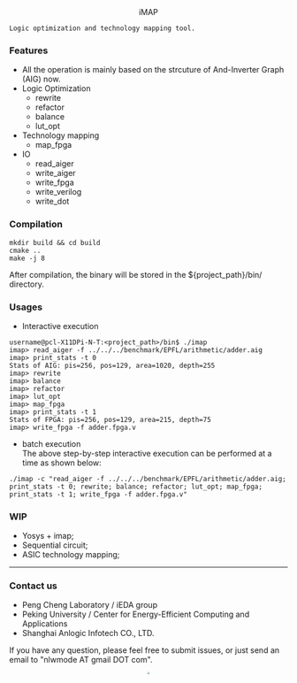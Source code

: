 <center> iMAP </center>

```
Logic optimization and technology mapping tool.
```
### **Features**
- All the operation is mainly based on the strcuture of And-Inverter Graph (AIG) now.
- Logic Optimization
  - rewrite
  - refactor 
  - balance
  - lut_opt
- Technology mapping
  - map_fpga
- IO
  - read_aiger
  - write_aiger
  - write_fpga
  - write_verilog
  - write_dot

### **Compilation**
```
mkdir build && cd build
cmake ..
make -j 8
```
After compilation, the binary will be stored in the ${project_path}/bin/ directory.

### **Usages**
- Interactive execution
```
username@pcl-X11DPi-N-T:<project_path>/bin$ ./imap
imap> read_aiger -f ../../../benchmark/EPFL/arithmetic/adder.aig
imap> print_stats -t 0
Stats of AIG: pis=256, pos=129, area=1020, depth=255
imap> rewrite 
imap> balance 
imap> refactor 
imap> lut_opt 
imap> map_fpga 
imap> print_stats -t 1
Stats of FPGA: pis=256, pos=129, area=215, depth=75
imap> write_fpga -f adder.fpga.v
```
- batch execution \
The above step-by-step interactive execution can be performed at a time as shown below:
```
./imap -c "read_aiger -f ../../../benchmark/EPFL/arithmetic/adder.aig; print_stats -t 0; rewrite; balance; refactor; lut_opt; map_fpga; print_stats -t 1; write_fpga -f adder.fpga.v"
```

### **WIP**
- Yosys + imap;
- Sequential circuit;
- ASIC technology mapping;

---
### Contact us
- Peng Cheng Laboratory / iEDA group
- Peking University / Center for Energy-Efficient Computing and Applications
- Shanghai Anlogic Infotech CO., LTD.

If you have any question, please feel free to submit issues, or just send an email to "nlwmode AT gmail DOT com". 

<div align=center>
<img src=https://gitee.com/oscc-project/iEDA/raw/master/docs/resources/WeChatGroup.png style="zoom:20%;" />
</div>